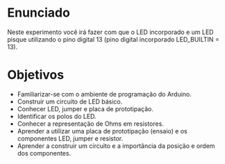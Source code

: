 # Enunciado
Neste experimento você irá fazer com que o LED incorporado e um LED pisque utilizando o pino digital 13 (pino digital incorporado LED_BUILTIN = 13). 

# Objetivos
- Familiarizar-se com o ambiente de programação do Arduino.
- Construir um circuito de LED básico.
- Conhecer LED, jumper e placa de prototipação.
- Identificar os polos do LED.
- Conhecer a representação de Ohms em resistores.
- Aprender a utilizar uma placa de prototipação (ensaio) e os componentes LED, jumper e resistor.
- Aprender a construir um circuito e a importância da posição e ordem dos componentes.
